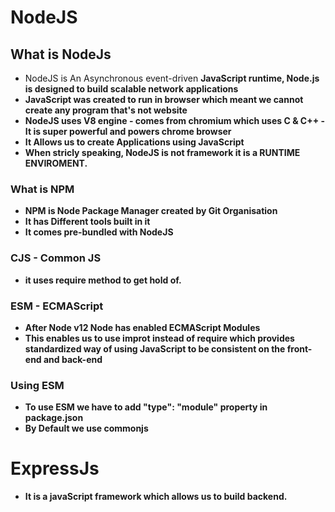# NodeJS
## What is NodeJs
*  NodeJS is An Asynchronous event-driven <B> JavaScript runtime<B>, Node.js is designed to build scalable network applications
* JavaScript was created to run in browser which meant we cannot create any program that's not website
* NodeJS uses V8 engine - comes from chromium which uses C & C++ - It is super powerful and powers chrome browser
* It Allows us to create Applications using JavaScript
* When stricly speaking, NodeJS is not framework it is a RUNTIME ENVIROMENT.

### What is NPM
* NPM is Node Package Manager created by Git Organisation
* It has Different tools built in it
* It comes pre-bundled with NodeJS

### CJS - Common JS
- it uses <b> require <b>  method to get hold of.

### ESM -  ECMAScript
- After Node v12 Node has enabled ECMAScript Modules
- This enables us to use <b> improt <b> instead of <b> require <b> which provides standardized way of using JavaScript to be consistent on the front-end and back-end

### Using ESM
- To use ESM we have to add "type": "module" property in package.json
- By Default we use commonjs

# ExpressJs
- It is a javaScript framework which allows us to build backend.